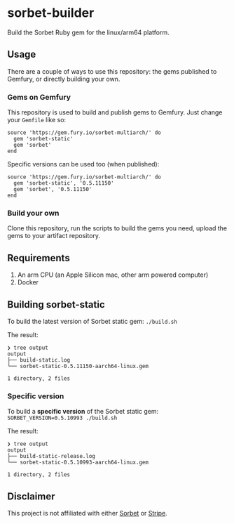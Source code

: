 # sorbet-builder
Build the Sorbet Ruby gem for the linux/arm64 platform.

## Usage
There are a couple of ways to use this repository: the gems published to Gemfury, or directly building your own.

### Gems on Gemfury
This repository is used to build and publish gems to Gemfury.
Just change your `Gemfile` like so:
```
source 'https://gem.fury.io/sorbet-multiarch/' do
  gem 'sorbet-static'
  gem 'sorbet'
end
```

Specific versions can be used too (when published):
```
source 'https://gem.fury.io/sorbet-multiarch/' do
  gem 'sorbet-static', '0.5.11150'
  gem 'sorbet', '0.5.11150'
end
```

### Build your own
Clone this repository, run the scripts to build the gems you need, upload the gems to your artifact repository.

## Requirements
1. An arm CPU (an Apple Silicon mac, other arm powered computer)
1. Docker

## Building sorbet-static
To build the latest version of Sorbet static gem: `./build.sh`

The result:
```
❯ tree output
output
├── build-static.log
└── sorbet-static-0.5.11150-aarch64-linux.gem

1 directory, 2 files
```

### Specific version
To build a **specific version** of the Sorbet static gem: `SORBET_VERSION=0.5.10993 ./build.sh`

The result:
```
❯ tree output
output
├── build-static-release.log
└── sorbet-static-0.5.10993-aarch64-linux.gem

1 directory, 2 files
```

## Disclaimer

This project is not affiliated with either [Sorbet](https://github.com/sorbet/) or [Stripe](https://stripe.com/).

